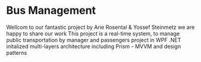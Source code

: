 # Bus Management

Wellcom to our fantastic project by Arie Rosental & Yossef Steinmetz we are happy to share our work 
This project is a real-time system, to manage public transportation by manager and passengers
project in WPF .NET  initalized multi-layers architecture including Prism - MVVM and design patterns

